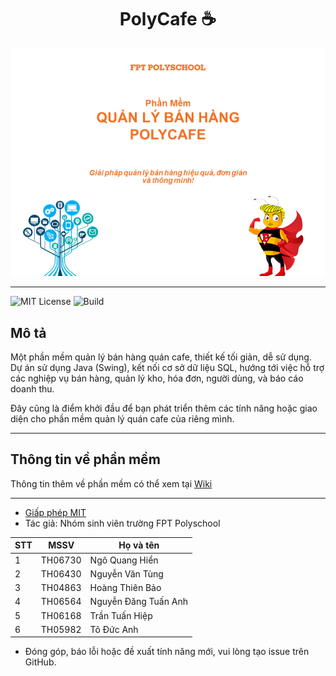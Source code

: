 <h1 style="text-align: center;">PolyCafe ☕</h1>

![PolyCafe Poster](/photos/poster%20readme.png)

---

![MIT License](https://img.shields.io/badge/license-MIT-green)
![Build](https://img.shields.io/badge/build-passing-brightgreen)

## Mô tả

Một phần mềm quản lý bán hàng quán cafe, thiết kế tối giản, dễ sử dụng. Dự án sử dụng Java (Swing), kết nối cơ sở dữ liệu SQL, hướng tới việc hỗ trợ các nghiệp vụ bán hàng, quản lý kho, hóa đơn, người dùng, và báo cáo doanh thu.

Đây cũng là điểm khởi đầu để bạn phát triển thêm các tính năng hoặc giao diện cho phần mềm quản lý quán cafe của riêng mình.

---

## Thông tin về phần mềm

Thông tin thêm về phần mềm có thể xem tại [Wiki](../../wiki)

---

- [Giấp phép MIT](LICENSE)
- Tác giả: Nhóm sinh viên trường FPT Polyschool

| STT | MSSV    | Họ và tên              |
|-----|---------|------------------------|
| 1   | TH06730 | Ngô Quang Hiển         |
| 2   | TH06430 | Nguyễn Văn Tùng        |
| 3   | TH04863 | Hoàng Thiên Bảo        |
| 4   | TH06564 | Nguyễn Đăng Tuấn Anh   |
| 5   | TH06168 | Trần Tuấn Hiệp         |
| 6   | TH05982 | Tô Đức Anh             |

- Đóng góp, báo lỗi hoặc đề xuất tính năng mới, vui lòng tạo issue trên GitHub.
